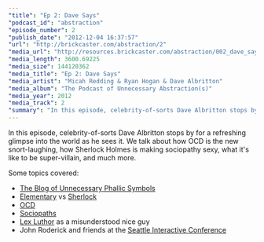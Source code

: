 ```yaml
---
"title": "Ep 2: Dave Says"
"podcast_id": "abstraction"
"episode_number": 2
"publish_date": "2012-12-04 16:37:57"
"url": "http://brickcaster.com/abstraction/2"
"media_url": "http://resources.brickcaster.com/abstraction/002_dave_says.mp3"
"media_length": 3600.69225
"media_size": 144120362
"media_title": "Ep 2: Dave Says"
"media_artist": "Micah Redding & Ryan Hogan & Dave Albritton"
"media_album": "The Podcast of Unnecessary Abstraction(s)"
"media_year": 2012
"media_track": 2
"summary": "In this episode, celebrity-of-sorts Dave Albritton stops by for a refreshing glimpse into the world as he sees it. We talk about how OCD is the new snort-laughing, how Sherlock Holmes is making sociopathy sexy, what it's like to be super-villain, and much more."
---
```

In this episode, celebrity-of-sorts Dave Albritton stops by for a refreshing glimpse into the world as he sees it. We talk about how OCD is the new snort-laughing, how Sherlock Holmes is making sociopathy sexy, what it's like to be super-villain, and much more.

Some topics covered:

- [The Blog of Unnecessary Phallic Symbols](http://unnecessaryphallic.tumblr.com)
- [Elementary](http://www.imdb.com/title/tt2191671/) vs <a href="http://en.wikipedia.org/wiki/Sherlock_(TV_series)">Sherlock</a>
- [OCD](http://en.wikipedia.org/wiki/Obsessive%E2%80%93compulsive_disorder)
- [Sociopaths](http://en.wikipedia.org/wiki/Antisocial_personality_disorder)
- [Lex Luthor](http://en.wikipedia.org/wiki/Lex_Luthor) as a misunderstood nice guy
- John Roderick and friends at the [Seattle Interactive Conference](http://www.seattleinteractive.com/)
